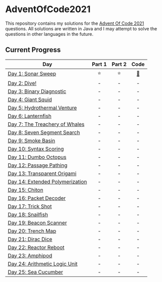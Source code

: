 # AdventOfCode2021

This repository contains my solutions for the [Advent Of Code 2021](https://adventofcode.com/2021) questions. All solutions are written in Java and I may attempt to solve the questions in other languages in the future.

## Current Progress

| Day                                                                       | Part 1 | Part 2 | Code |
|---------------------------------------------------------------------------|:------:|:------:|:------:|
| [Day 1: Sonar Sweep](https://adventofcode.com/2021/day/1)                 |   ⭐  |   ⭐  |  [🔎](/Days/Day01/)  |
| [Day 2: Dive!](https://adventofcode.com/2021/day/2)                       |   -  |   -  |  -  |
| [Day 3: Binary Diagnostic](https://adventofcode.com/2021/day/3)           |   -  |   -  |  -  |
| [Day 4: Giant Squid](https://adventofcode.com/2021/day/4)                 |   -  |   -  |  -  |
| [Day 5: Hydrothermal Venture](https://adventofcode.com/2021/day/5)        |   -  |   -  |  -  |
| [Day 6: Lanternfish](https://adventofcode.com/2021/day/6)                 |   -  |   -  |  -  |
| [Day 7: The Treachery of Whales](https://adventofcode.com/2021/day/7)     |   -  |   -  |  -  |
| [Day 8: Seven Segment Search](https://adventofcode.com/2021/day/8)        |   -  |   -  |  -  |
| [Day 9: Smoke Basin](https://adventofcode.com/2021/day/9)                 |   -  |   -  |  -  |
| [Day 10: Syntax Scoring](https://adventofcode.com/2021/day/10)            |   -  |   -  |  -  |
| [Day 11: Dumbo Octopus](https://adventofcode.com/2021/day/11)             |   -  |   -  |  -  |
| [Day 12: Passage Pathing](https://adventofcode.com/2021/day/12)           |   -  |   -  |  -  |
| [Day 13: Transparent Origami](https://adventofcode.com/2021/day/13)       |   -  |   -  |  -  |
| [Day 14: Extended Polymerization](https://adventofcode.com/2021/day/14)   |   -  |   -  |  -  |
| [Day 15: Chiton](https://adventofcode.com/2021/day/15)                    |   -  |   -  |  -  |
| [Day 16: Packet Decoder](https://adventofcode.com/2021/day/16)            |   -  |   -  |  -  |
| [Day 17: Trick Shot](https://adventofcode.com/2021/day/17)                |   -  |   -  |  -  |
| [Day 18: Snailfish](https://adventofcode.com/2021/day/18)                 |   -  |   -  |  -  |
| [Day 19: Beacon Scanner](https://adventofcode.com/2021/day/19)            |   -  |   -  |  -  |
| [Day 20: Trench Map](https://adventofcode.com/2021/day/20)                |   -  |   -  |  -  |
| [Day 21: Dirac Dice](https://adventofcode.com/2021/day/21)                |   -  |   -  |  -  |
| [Day 22: Reactor Reboot](https://adventofcode.com/2021/day/22)            |   -  |   -  |  -  |
| [Day 23: Amphipod](https://adventofcode.com/2021/day/23)                  |   -  |   -  |  -  |
| [Day 24: Arithmetic Logic Unit](https://adventofcode.com/2021/day/24)     |   -  |   -  |  -  |
| [Day 25: Sea Cucumber](https://adventofcode.com/2021/day/25)              |   -  |   -  |  -  |
